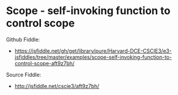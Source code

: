 # Scope - self-invoking function to control scope

Github Fiddle:
- https://jsfiddle.net/gh/get/library/pure/Harvard-DCE-CSCIE3/e3-jsfiddles/tree/master/examples/scope-self-invoking-function-to-control-scope-aft9z7bh/

Source Fiddle:
- http://jsfiddle.net/cscie3/aft9z7bh/

